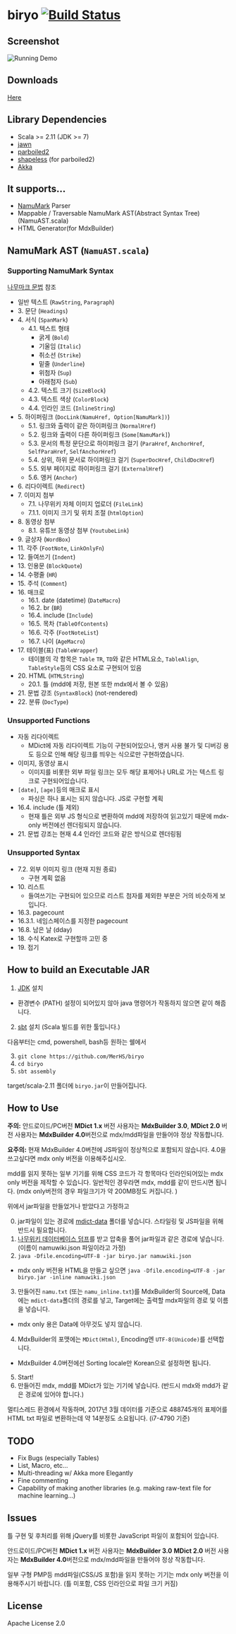 # biryo [![Build Status](https://travis-ci.org/MerHS/biryo.svg?branch=master)](https://travis-ci.org/MerHS/biryo)

## Screenshot

![Running Demo](https://thumbs.gfycat.com/TestyCandidIsabellinewheatear-size_restricted.gif)

## Downloads

[Here](https://github.com/MerHS/biryo/releases)

## Library Dependencies

* Scala >= 2.11 (JDK >= 7)
* [jawn](https://github.com/non/jawn)
* [parboiled2](https://github.com/sirthias/parboiled2)
* [shapeless](https://github.com/milessabin/shapeless) (for parboiled2)
* [Akka](http://akka.io/)


## It supports...

* [NamuMark](https://namu.wiki/w/%EB%82%98%EB%AC%B4%EC%9C%84%ED%82%A4:%EB%AC%B8%EB%B2%95%20%EB%8F%84%EC%9B%80%EB%A7%90) Parser
* Mappable / Traversable NamuMark AST(Abstract Syntax Tree) (NamuAST.scala)
* HTML Generator(for MdxBuilder)

## NamuMark AST (`NamuAST.scala`)

### Supporting NamuMark Syntax

[나무마크 문법](https://namu.wiki/w/%EB%82%98%EB%AC%B4%EC%9C%84%ED%82%A4:%EB%AC%B8%EB%B2%95%20%EB%8F%84%EC%9B%80%EB%A7%90) 참조

* 일반 텍스트 (`RawString`, `Paragraph`)
* 3\. 문단 (`Headings`)
* 4\. 서식 (`SpanMark`)
  * 4.1. 텍스트 형태
    * 굵게 (`Bold`)
    * 기울임 (`Italic`)
    * 취소선 (`Strike`)
    * 밑줄 (`Underline`)
    * 위첨자 (`Sup`)
    * 아래첨자 (`Sub`)
  * 4.2. 텍스트 크기 (`SizeBlock`)
  * 4.3. 텍스트 색상 (`ColorBlock`)
  * 4.4. 인라인 코드 (`InlineString`)
* 5\. 하이퍼링크 (`DocLink(NamuHref, Option[NamuMark])`)
	* 5.1. 링크와 출력이 같은 하이퍼링크 (`NormalHref`)
	* 5.2. 링크와 출력이 다른 하이퍼링크 (`Some[NamuMark]`)
	* 5.3. 문서의 특정 문단으로 하이퍼링크 걸기 (`ParaHref`, `AnchorHref`, `SelfParaHref`, `SelfAnchorHref`)
	* 5.4. 상위, 하위 문서로 하이퍼링크 걸기 (`SuperDocHref`, `ChildDocHref`)
	* 5.5. 외부 페이지로 하이퍼링크 걸기 (`ExternalHref`)
	* 5.6. 앵커 (`Anchor`)
* 6\. 리다이렉트 (`Redirect`)
* 7\. 이미지 첨부
	* 7.1. 나무위키 자체 이미지 업로더 (`FileLink`)
	* 7.1.1. 이미지 크기 및 위치 조절 (`htmlOption`)
* 8\. 동영상 첨부
	* 8.1. 유튜브 동영상 첨부 (`YoutubeLink`)
* 9\. 글상자 (`WordBox`)
* 11\. 각주 (`FootNote`, `LinkOnlyFn`)
* 12\. 들여쓰기 (`Indent`)
* 13\. 인용문 (`BlockQuote`)
* 14\. 수평줄 (`HR`)
* 15\. 주석 (`Comment`)
* 16\. 매크로
	* 16.1. date (datetime) (`DateMacro`)
	* 16.2. br (`BR`)
	* 16.4. include (`Include`)
	* 16.5. 목차 (`TableOfContents`)
	* 16.6. 각주 (`FootNoteList`)
	* 16.7. 나이 (`AgeMacro`)
* 17\. 테이블(표) (`TableWrapper`)
	* 테이블의 각 항목은 `Table` `TR`, `TD`와 같은 HTML요소, `TableAlign`, `TableStyle`등의 CSS 요소로 구현되어 있음
* 20\. HTML (`HTMLString`)
	* 20.1. 틀 (mdd에 저장, 원본 또한 mdx에서 볼 수 있음)
* 21\. 문법 강조 (`SyntaxBlock`) (not-rendered)
* 22\. 분류 (`DocType`)

### Unsupported Functions

* 자동 리다이렉트
  * MDict에 자동 리다이렉트 기능이 구현되어있으나, 앵커 사용 불가 및 디버깅 용도 등으로 인해 해당 링크를 띄우는 식으로만 구현하였습니다. 
* 이미지, 동영상 표시
  * 이미지를 비롯한 외부 파일 링크는 모두 해당 표제어나 URL로 가는 텍스트 링크로 구현되어있습니다. 
* `[date]`, `[age]`등의 매크로 표시 
  * 파싱은 하나 표시는 되지 않습니다. JS로 구현할 계획
* 16.4. include (틀 제외)
  * 현재 틀은 외부 JS 형식으로 변환하여 mdd에 저장하여 읽고있기 때문에 mdx-only 버전에선 렌더링되지 않습니다.
* 21\. 문법 강조는 현재 4.4 인라인 코드와 같은 방식으로 렌더링됨

### Unsupported Syntax

* 7.2. 외부 이미지 링크 (현재 지원 종료)
  * 구현 계획 없음
* 10\. 리스트
  * 들여쓰기는 구현되어 있으므로 리스트 첨자를 제외한 부분은 거의 비슷하게 보입니다.
* 16.3. pagecount
* 16.3.1. 네임스페이스를 지정한 pagecount
* 16.8. 남은 날 (dday)
* 18\. 수식
 Katex로 구현할까 고민 중
* 19\. 접기

## How to build an Executable JAR

1. [JDK](http://www.oracle.com/technetwork/java/javase/downloads/index.html) 설치
  * 환경변수 (PATH) 설정이 되어있지 않아 java 명령어가 작동하지 않으면 같이 해줍니다. 
2. [sbt](https://github.com/MerHS/biryo) 설치 (Scala 빌드를 위한 툴입니다.)

다음부터는 cmd, powershell, bash등 원하는 쉘에서 

3. `git clone https://github.com/MerHS/biryo`
4. `cd biryo`
5. `sbt assembly`

target/scala-2.11 폴더에 `biryo.jar`이 만들어집니다. 


## How to Use

**주의:** 안드로이드/PC버전 **MDict 1.x** 버전 사용자는 **MdxBuilder 3.0**, 
**MDict 2.0** 버전 사용자는 **MdxBuilder 4.0**버전으로 mdx/mdd파일을 만들어야 정상 작동합니다.

**요주의:** 현재 MdxBuilder 4.0버전에 JS파일이 정상적으로 포함되지 않습니다. 4.0을 쓰고싶다면 mdx only 버전을 이용해주십시오.

mdd를 읽지 못하는 일부 기기를 위해 CSS 코드가 각 항목마다 인라인되어있는 mdx only 버전을 제작할 수 있습니다.
일반적인 경우라면 mdx, mdd를 같이 만드시면 됩니다. (mdx only버전의 경우 파일크기가 약 200MB정도 커집니다. )

위에서 jar파일을 만들었거나 받았다고 가정하고 

0. jar파일이 있는 경로에 [mdict-data](https://github.com/MerHS/biryo/tree/master/mdict-data) 폴더를 넣습니다. 스타일링 및 JS파일을 위해 반드시 필요합니다. 
1. [나무위키 데이터베이스 덤프](https://namu.wiki/w/%EB%82%98%EB%AC%B4%EC%9C%84%ED%82%A4:%EB%8D%B0%EC%9D%B4%ED%84%B0%EB%B2%A0%EC%9D%B4%EC%8A%A4%20%EB%8D%A4%ED%94%84?from=%EB%82%98%EB%AC%B4%EC%9C%84%ED%82%A4%20%EB%8D%B0%EC%9D%B4%ED%84%B0%EB%B2%A0%EC%9D%B4%EC%8A%A4%20%EB%8D%A4%ED%94%84)를 받고 압축을 풀어 jar파일과 같은 경로에 넣습니다. (이름이 namuwiki.json 파일이라고 가정)
2. `java -Dfile.encoding=UTF-8 -jar biryo.jar namuwiki.json`
  * mdx only 버전용 HTML을 만들고 싶으면 `java -Dfile.encoding=UTF-8 -jar biryo.jar -inline namuwiki.json` 
3. 만들어진 `namu.txt` (또는 `namu_inline.txt`)를 MdxBuilder의 Source에, Data에는 `mdict-data`폴더의 경로를 넣고, Target에는 출력할 mdx파일의 경로 및 이름을 넣습니다.
  * mdx only 용은 Data에 아무것도 넣지 않습니다.
4. MdxBuilder의 포맷에는 `MDict(Html)`, Encoding엔 `UTF-8(Unicode)`를 선택합니다.
  * MdxBuilder 4.0버전에선 Sorting locale만 Korean으로 설정하면 됩니다. 
5. Start!
6. 만들어진 mdx, mdd를 MDict가 있는 기기에 넣습니다. (반드시 mdx와 mdd가 같은 경로에 있어야 합니다.)


멀티스레드 환경에서 작동하며, 2017년 3월 데이터를 기준으로 488745개의 표제어를 HTML txt 파일로 변환하는데 약 14분정도 소요됩니다. (i7-4790 기준)


## TODO

* Fix Bugs (especially Tables)
* List, Macro, etc...
* Multi-threading w/ Akka more Elegantly
* Fine commenting
* Capability of making another libraries  (e.g. making raw-text file for machine learning...)

## Issues

틀 구현 및 후처리를 위해 jQuery를 비롯한 JavaScript 파일이 포함되어 있습니다.

안드로이드/PC버전 **MDict 1.x** 버전 사용자는 **MdxBuilder 3.0**
**MDict 2.0** 버전 사용자는 **MdxBuilder 4.0**버전으로 mdx/mdd파일을 만들어야 정상 작동합니다.

일부 구형 PMP등 mdd파일(CSS/JS 포함)을 읽지 못하는 기기는 mdx only 버전을 이용해주시기 바랍니다.
(틀 미포함, CSS 인라인으로 파일 크기 커짐)

## License
Apache License 2.0
